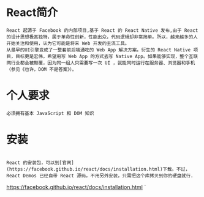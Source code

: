 # React简介
```
React 起源于 Facebook 的内部项目,基于 React 的 React Native 发布,由于 React 的设计思想极其独特，属于革命性创新，性能出众，代码逻辑却非常简单。所以，越来越多的人开始关注和使用，认为它可能是将来 Web 开发的主流工具。
从最早的UI引擎变成了一整套前后端通吃的 Web App 解决方案。衍生的 React Native 项目，目标更是宏伟，希望用写 Web App 的方式去写 Native App。如果能够实现，整个互联网行业都会被颠覆，因为同一组人只需要写一次 UI ，就能同时运行在服务器、浏览器和手机（参见《也许，DOM 不是答案》）。
```

# 个人要求
```
必须拥有基本 JavaScript 和 DOM 知识
```

# 安装
```shell

React 的安装包，可以到[官网](https://facebook.github.io/react/docs/installation.html)下载。不过，React Demos 已经自带 React 源码，不用另外安装，只需把这个库拷贝到你的硬盘就行.

```
https://facebook.github.io/react/docs/installation.html
`
